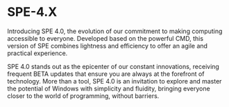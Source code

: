 # SPE-4.X
Introducing SPE 4.0, the evolution of our commitment to making computing accessible to everyone. Developed based on the powerful CMD, this version of SPE combines lightness and efficiency to offer an agile and practical experience.

SPE 4.0 stands out as the epicenter of our constant innovations, receiving frequent BETA updates that ensure you are always at the forefront of technology. More than a tool, SPE 4.0 is an invitation to explore and master the potential of Windows with simplicity and fluidity, bringing everyone closer to the world of programming, without barriers.
